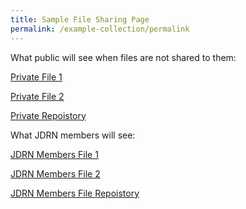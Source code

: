 ```yaml
---
title: Sample File Sharing Page
permalink: /example-collection/permalink
---
```

What public will see when files are not shared to them:

[Private File 1](https://my-sgdcs.sgnet.gov.sg/personal/stcwonhlo/Documents/JDRN%20Private%20Files/test%20private%20file.docx?d=w178ad670665647da899fee7636966f39&csf=1&e=hSFUIA)

[Private File 2](https://my-sgdcs.sgnet.gov.sg/personal/stcwonhlo/Documents/JDRN%20Private%20Files/test%20private%20file.pdf?d=w3b2cb0631144456d82d380147559bf48&csf=1&e=qiddGY)

[Private Repoistory](https://my-sgdcs.sgnet.gov.sg/personal/stcwonhlo/Documents/JDRN%20Private%20Files?csf=1&e=jKSRc0)

What JDRN members will see:

[JDRN Members File 1](https://my-sgdcs.sgnet.gov.sg/personal/stcwonhlo/Documents/JDRN%20Test%20Files/test%20file.docx?d=w7859ea339ebe4c2b8d9c7284015477e0&csf=1&e=NCetLc)

[JDRN Members File 2](https://my-sgdcs.sgnet.gov.sg/personal/stcwonhlo/Documents/JDRN%20Test%20Files/test%20file.pdf?d=w94ad0f7049f14d8cb068872e37331010&csf=1&e=BRJIiR)

[JDRN Members File Repoistory](https://my-sgdcs.sgnet.gov.sg/personal/stcwonhlo/Documents/JDRN%20Test%20Files?csf=1&e=cLuxVj)